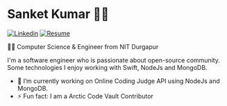 # Sanket Kumar 👨‍💻
[![Linkedin](https://img.shields.io/badge/-LinkedIn-222222?style=flat-square&logo=Linkedin&logoColor=white&link=https://www.linkedin.com/in/sanket-kumar-1923b9107/)](https://www.linkedin.com/in/sanket-kumar-1923b9107/)
[![Resume](https://img.shields.io/badge/-Resume-orange)](https://drive.google.com/file/d/1gRKIe0rMWbMFz7sT6Fi3n2hZLWsOhzh6/view?usp=sharing)

👨‍🎓 Computer Science & Engineer from NIT Durgapur


I'm a software engineer who is passionate about open-source community. Some technologies I enjoy working with Swift, NodeJs and MongoDB.

- 🔭 I’m currently working on Online Coding Judge API using NodeJs and MongoDB.
- ⚡ Fun fact: I am a Arctic Code Vault Contributor



<!--
**waesabi/waesabi** is a ✨ _special_ ✨ repository because its `README.md` (this file) appears on your GitHub profile.

Here are some ideas to get you started:

- 🔭 I’m currently working on ...
- 🌱 I’m currently learning ...
- 👯 I’m looking to collaborate on ...
- 🤔 I’m looking for help with ...
- 💬 Ask me about ...
- 📫 How to reach me: ...
- 😄 Pronouns: ...
- ⚡ Fun fact: ...
[![Portfolio](https://img.shields.io/badge/-Portfolio-yellow)](https://dipeshpatil.github.io/)
```js
export default () => ({
  askMeAbout: [
    "webdev", "tech", "music",
    "mathematics", "research"
  ],
  technologies: {
    frontEnd: {
      js: ["react"],
      css: ["materialize", "bulma", "bootstrap"]
    },
    backEnd: {
      js: ["node", "express"],
      python: ["flask"],
    },
    languages: ["java", "javascript", "go", "python"],
    databases: ["mongo", "firebase-database", "MySQL"]
  },
});
-->

